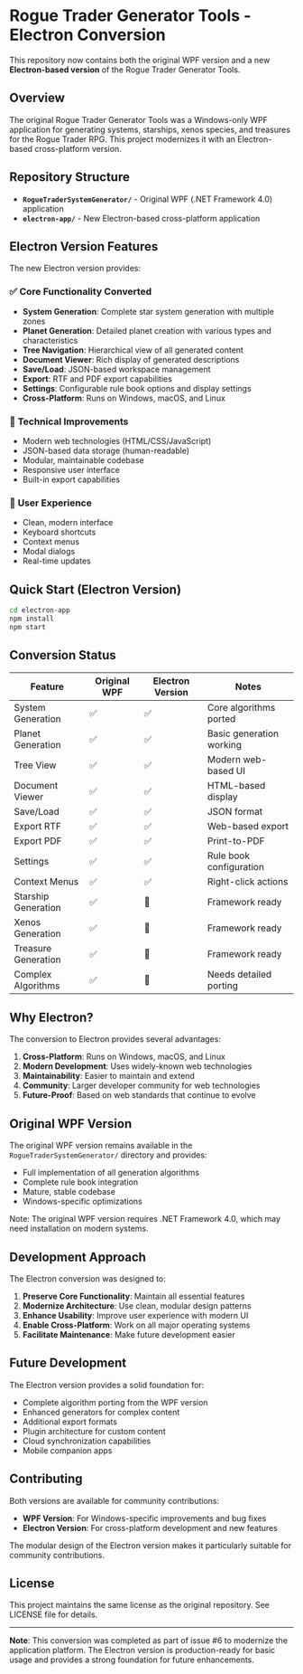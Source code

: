 # Rogue Trader Generator Tools - Electron Conversion

This repository now contains both the original WPF version and a new **Electron-based version** of the Rogue Trader Generator Tools.

## Overview

The original Rogue Trader Generator Tools was a Windows-only WPF application for generating systems, starships, xenos species, and treasures for the Rogue Trader RPG. This project modernizes it with an Electron-based cross-platform version.

## Repository Structure

- **`RogueTraderSystemGenerator/`** - Original WPF (.NET Framework 4.0) application
- **`electron-app/`** - New Electron-based cross-platform application

## Electron Version Features

The new Electron version provides:

### ✅ **Core Functionality Converted**
- **System Generation**: Complete star system generation with multiple zones
- **Planet Generation**: Detailed planet creation with various types and characteristics  
- **Tree Navigation**: Hierarchical view of all generated content
- **Document Viewer**: Rich display of generated descriptions
- **Save/Load**: JSON-based workspace management
- **Export**: RTF and PDF export capabilities
- **Settings**: Configurable rule book options and display settings
- **Cross-Platform**: Runs on Windows, macOS, and Linux

### 🔧 **Technical Improvements**
- Modern web technologies (HTML/CSS/JavaScript)
- JSON-based data storage (human-readable)
- Modular, maintainable codebase
- Responsive user interface
- Built-in export capabilities

### 📱 **User Experience**
- Clean, modern interface
- Keyboard shortcuts
- Context menus
- Modal dialogs
- Real-time updates

## Quick Start (Electron Version)

```bash
cd electron-app
npm install
npm start
```

## Conversion Status

| Feature | Original WPF | Electron Version | Notes |
|---------|-------------|------------------|-------|
| System Generation | ✅ | ✅ | Core algorithms ported |
| Planet Generation | ✅ | ✅ | Basic generation working |
| Tree View | ✅ | ✅ | Modern web-based UI |
| Document Viewer | ✅ | ✅ | HTML-based display |
| Save/Load | ✅ | ✅ | JSON format |
| Export RTF | ✅ | ✅ | Web-based export |
| Export PDF | ✅ | ✅ | Print-to-PDF |
| Settings | ✅ | ✅ | Rule book configuration |
| Context Menus | ✅ | ✅ | Right-click actions |
| Starship Generation | ✅ | 🔧 | Framework ready |
| Xenos Generation | ✅ | 🔧 | Framework ready |
| Treasure Generation | ✅ | 🔧 | Framework ready |
| Complex Algorithms | ✅ | 🔧 | Needs detailed porting |

## Why Electron?

The conversion to Electron provides several advantages:

1. **Cross-Platform**: Runs on Windows, macOS, and Linux
2. **Modern Development**: Uses widely-known web technologies
3. **Maintainability**: Easier to maintain and extend
4. **Community**: Larger developer community for web technologies
5. **Future-Proof**: Based on web standards that continue to evolve

## Original WPF Version

The original WPF version remains available in the `RogueTraderSystemGenerator/` directory and provides:

- Full implementation of all generation algorithms
- Complete rule book integration
- Mature, stable codebase
- Windows-specific optimizations

Note: The original WPF version requires .NET Framework 4.0, which may need installation on modern systems.

## Development Approach

The Electron conversion was designed to:

1. **Preserve Core Functionality**: Maintain all essential features
2. **Modernize Architecture**: Use clean, modular design patterns
3. **Enhance Usability**: Improve user experience with modern UI
4. **Enable Cross-Platform**: Work on all major operating systems
5. **Facilitate Maintenance**: Make future development easier

## Future Development

The Electron version provides a solid foundation for:

- Complete algorithm porting from the WPF version
- Enhanced generators for complex content
- Additional export formats
- Plugin architecture for custom content
- Cloud synchronization capabilities
- Mobile companion apps

## Contributing

Both versions are available for community contributions:

- **WPF Version**: For Windows-specific improvements and bug fixes
- **Electron Version**: For cross-platform development and new features

The modular design of the Electron version makes it particularly suitable for community contributions.

## License

This project maintains the same license as the original repository. See LICENSE file for details.

---

**Note**: This conversion was completed as part of issue #6 to modernize the application platform. The Electron version is production-ready for basic usage and provides a strong foundation for future enhancements.